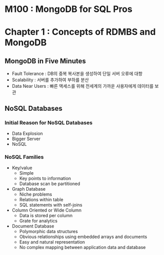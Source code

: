 # M100 : MongoDB for SQL Pros

# Chapter 1 : Concepts of RDMBS and MongoDB

## MongoDB in Five Minutes

- Fault Tolerance : DB의 중복 복사본을 생성하여 단일 서버 오류에 대항
- Scalability : 서버를 추가하여 부하를 분산
- Data Near Users : 빠른 액세스를 위해 전세계의 가까운 사용자에게 데이터를 보관

## NoSQL Databases

### Initial Reason for NoSQL Databases

- Data Explosion
- Bigger Server
- NoSQL

### NoSQL Families

- Key/value
    - Simple
    - Key points to information
    - Database scan be partitioned
- Graph Database
    - Niche problems
    - Relations within table
    - SQL statements with self-joins
- Column Oriented or Wide Column
    - Data is stored per column
    - Grate for analytics
- Document Database
    - Polymorphic data structures
    - Obvious relationships using embedded arrays and documents
    - Easy and natural representation
    - No complex mapping between application data and database